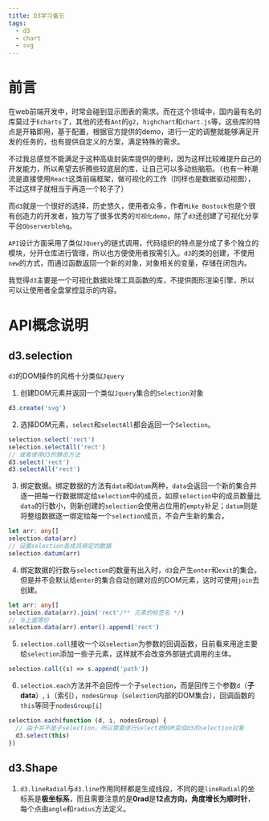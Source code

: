 ```yaml
---
title: D3学习备忘
tags:
  - d3
  - chart
  - svg
---
```


# 前言
在web前端开发中，时常会碰到显示图表的需求。而在这个领域中，国内最有名的库莫过于`Echarts`了，其他的还有`Ant`的`g2`，`highchart`和`chart.js`等，这些库的特点是开箱即用，基于配置，根据官方提供的demo，进行一定的调整就能够满足开发的任务的，也有提供自定义的方案，满足特殊的需求。

不过我总感觉不能满足于这种高级封装库提供的便利，因为这样比较难提升自己的开发能力，所以希望去折腾些较底层的库，让自己可以多动些脑筋。（也有一种潮流是直接使用`React`这类前端框架，做可视化的工作（同样也是数据驱动视图），不过这样子就相当于再造一个轮子了）

而`d3`就是一个很好的选择，历史悠久，使用者众多，作者`Mike Bostock`也是个很有创造力的开发者，独力写了很多优秀的`可视化demo`，除了`d3`还创建了可视化分享平台`Observerblehq`。

`API`设计方面采用了类似`JQuery`的链式调用，代码组织的特点是分成了多个独立的模块，分开仓库进行管理，所以也方便使用者按需引入。`d3`的类的创建，不使用`new`的方式，而通过函数返回一个新的对象，对象相关的变量，存储在闭包内。

我觉得`d3`主要是一个可视化数据处理工具函数的库，不提供图形渲染引擎，所以可以让使用者全盘掌控显示的内容。

# API概念说明

## d3.selection

`d3`的DOM操作的风格十分类似`Jquery`

1. 创建DOM元素并返回一个类似`Jquery`集合的`Selection`对象

```typescript
d3.create('svg')
```

2. 选择DOM元素，`select`和`selectAll`都会返回一个`Selection`。
```typescript
selection.select('rect')
selection.selectAll('rect')
// 或者使用d3的静态方法
d3.select('rect')
d3.selectAll('rect')
```

3. 绑定数据。绑定数据的方法有`data`和`datum`两种，`data`会返回一个新的集合并逐一把每一行数据绑定给`selection`中的成员，如原`selection`中的成员数量比`data`的行数小，则新创建的`selection`会使用占位用的`empty`补足；`datum`则是将整组数据逐一绑定给每一个`selection`成员，不会产生新的集合。
```typescript
let arr: any[]
selection.data(arr)
// 设置selection各成员绑定的数据
selection.datum(arr)
```

4. 绑定数据的行数与`selection`的数量有出入时，`d3`会产生`enter`和`exit`的集合。但是并不会默认给`enter`的集合自动创建对应的DOM元素，这时可使用`join`去创建。

```typescript
let arr: any[]
selection.data(arr).join('rect'/** 元素的标签名 */)
// 与上面等价
selection.data(arr).enter().append('rect')
```

5. `selection.call`接收一个以`selection`为参数的回调函数，目前看来用途主要给`selection`添加一些子元素，这样就不会改变外部链式调用的主体。

```typescript
selection.call((s) => s.append('path'))
```

6. `selection.each`方法并不会回传一个子`selection`，而是回传三个参数`d`（**子data**）, `i`（索引），`nodesGroup`（`selection`内部的DOM集合），回调函数的`this`等同于`nodesGroup[i]`
```typescript
selection.each(function (d, i, nodesGroup) {
  // 由于并不是子selection，所以需要进行select把DOM变成d3的selection对象
  d3.select(this)
})
```

## d3.Shape
1. `d3.lineRadial`与`d3.line`作用同样都是生成线段，不同的是`lineRadial`的坐标系是**极坐标系**，而且需要注意的是**0rad**是**12点方向，角度增长为顺时针**，每个点由`angle`和`radius`方法定义。